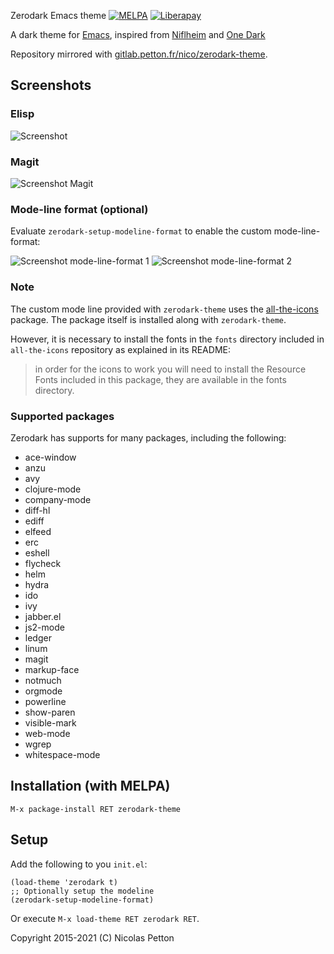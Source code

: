 Zerodark Emacs theme [![MELPA](http://melpa.org/packages/zerodark-theme-badge.svg)](http://melpa.org/#/zerodark-theme) [![Liberapay](https://img.shields.io/liberapay/receives/NicolasPetton.svg?logo=liberapay)](https://liberapay.com/NicolasPetton)

A dark theme for [Emacs](https://www.gnu.org/software/emacs/), inspired from [Niflheim](https://github.com/niflheim-theme/emacs) and [One Dark](https://github.com/atom/one-dark-syntax)

Repository mirrored with [gitlab.petton.fr/nico/zerodark-theme](https://gitlab.petton.fr/nico/zerodark-theme).

## Screenshots

### Elisp

![Screenshot](screenshot.png)

### Magit

![Screenshot Magit](screenshot-magit.png)
<!-- ![Screenshot Diff](screenshot-diff.png) -->

<!-- ### Emails (notmuch) -->

<!-- ![Screenshot Notmuch](screenshot-notmuch-1.png) -->
<!-- ![Screenshot Notmuch](screenshot-notmuch-2.png) -->

### Mode-line format (optional)

Evaluate `zerodark-setup-modeline-format` to enable the custom mode-line-format:

![Screenshot mode-line-format 1](screenshot-mode-line-format-1.png)
![Screenshot mode-line-format 2](screenshot-mode-line-format-2.png)

### Note

The custom mode line provided with `zerodark-theme` uses
the [all-the-icons](https://github.com/domtronn/all-the-icons.el) package. The
package itself is installed along with `zerodark-theme`.

However, it is necessary to install the fonts in the `fonts` directory included
in `all-the-icons` repository as explained in its README:

> in order for the icons to work you will need to install the Resource Fonts
> included in this package, they are available in the fonts directory.

### Supported packages

Zerodark has supports for many packages, including the following:

- ace-window
- anzu
- avy
- clojure-mode
- company-mode
- diff-hl
- ediff
- elfeed
- erc
- eshell
- flycheck
- helm
- hydra
- ido
- ivy
- jabber.el
- js2-mode
- ledger
- linum
- magit
- markup-face
- notmuch
- orgmode
- powerline
- show-paren
- visible-mark
- web-mode
- wgrep
- whitespace-mode

## Installation (with MELPA)

    M-x package-install RET zerodark-theme

## Setup

Add the following to you `init.el`:

    (load-theme 'zerodark t)
	;; Optionally setup the modeline
	(zerodark-setup-modeline-format)
	
Or execute `M-x load-theme RET zerodark RET`.

Copyright 2015-2021 (C) Nicolas Petton
